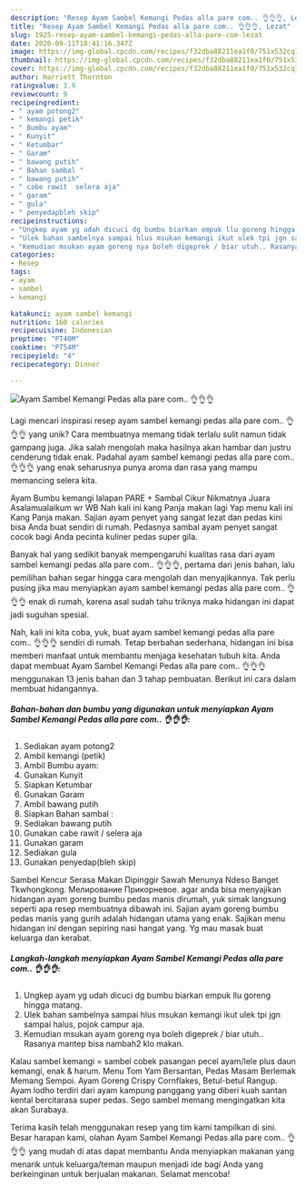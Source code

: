 ```yaml
---
description: "Resep Ayam Sambel Kemangi Pedas alla pare com.. 👌👌👌, Lezat"
title: "Resep Ayam Sambel Kemangi Pedas alla pare com.. 👌👌👌, Lezat"
slug: 1925-resep-ayam-sambel-kemangi-pedas-alla-pare-com-lezat
date: 2020-09-11T18:41:16.347Z
image: https://img-global.cpcdn.com/recipes/f32dba88211ea1f0/751x532cq70/ayam-sambel-kemangi-pedas-alla-pare-com-👌👌👌-foto-resep-utama.jpg
thumbnail: https://img-global.cpcdn.com/recipes/f32dba88211ea1f0/751x532cq70/ayam-sambel-kemangi-pedas-alla-pare-com-👌👌👌-foto-resep-utama.jpg
cover: https://img-global.cpcdn.com/recipes/f32dba88211ea1f0/751x532cq70/ayam-sambel-kemangi-pedas-alla-pare-com-👌👌👌-foto-resep-utama.jpg
author: Harriett Thornton
ratingvalue: 3.9
reviewcount: 9
recipeingredient:
- " ayam potong2"
- " kemangi petik"
- " Bumbu ayam"
- " Kunyit"
- " Ketumbar"
- " Garam"
- " bawang putih"
- " Bahan sambal "
- " bawang putih"
- " cabe rawit  selera aja"
- " garam"
- " gula"
- " penyedapbleh skip"
recipeinstructions:
- "Ungkep ayam yg udah dicuci dg bumbu biarkan empuk llu goreng hingga matang."
- "Ulek bahan sambelnya sampai hlus msukan kemangi ikut ulek tpi jgn sampai halus, pojok campur aja."
- "Kemudian msukan ayam goreng nya boleh digeprek / biar utuh.. Rasanya mantep bisa nambah2 klo makan."
categories:
- Resep
tags:
- ayam
- sambel
- kemangi

katakunci: ayam sambel kemangi 
nutrition: 160 calories
recipecuisine: Indonesian
preptime: "PT40M"
cooktime: "PT54M"
recipeyield: "4"
recipecategory: Dinner

---
```



![Ayam Sambel Kemangi Pedas alla pare com.. 👌👌👌](https://img-global.cpcdn.com/recipes/f32dba88211ea1f0/751x532cq70/ayam-sambel-kemangi-pedas-alla-pare-com-👌👌👌-foto-resep-utama.jpg)

Lagi mencari inspirasi resep ayam sambel kemangi pedas alla pare com.. 👌👌👌 yang unik? Cara membuatnya memang tidak terlalu sulit namun tidak gampang juga. Jika salah mengolah maka hasilnya akan hambar dan justru cenderung tidak enak. Padahal ayam sambel kemangi pedas alla pare com.. 👌👌👌 yang enak seharusnya punya aroma dan rasa yang mampu memancing selera kita.

Ayam Bumbu kemangi lalapan PARE + Sambal Cikur Nikmatnya Juara Asalamualaikum wr WB Nah kali ini kang Panja makan lagi Yap menu kali ini Kang Panja makan. Sajian ayam penyet yang sangat lezat dan pedas kini bisa Anda buat sendiri di rumah. Pedasnya sambal ayam penyet sangat cocok bagi Anda pecinta kuliner pedas super gila.

Banyak hal yang sedikit banyak mempengaruhi kualitas rasa dari ayam sambel kemangi pedas alla pare com.. 👌👌👌, pertama dari jenis bahan, lalu pemilihan bahan segar hingga cara mengolah dan menyajikannya. Tak perlu pusing jika mau menyiapkan ayam sambel kemangi pedas alla pare com.. 👌👌👌 enak di rumah, karena asal sudah tahu triknya maka hidangan ini dapat jadi suguhan spesial.


Nah, kali ini kita coba, yuk, buat ayam sambel kemangi pedas alla pare com.. 👌👌👌 sendiri di rumah. Tetap berbahan sederhana, hidangan ini bisa memberi manfaat untuk membantu menjaga kesehatan tubuh kita. Anda dapat membuat Ayam Sambel Kemangi Pedas alla pare com.. 👌👌👌 menggunakan 13 jenis bahan dan 3 tahap pembuatan. Berikut ini cara dalam membuat hidangannya.

<!--inarticleads1-->

##### Bahan-bahan dan bumbu yang digunakan untuk menyiapkan Ayam Sambel Kemangi Pedas alla pare com.. 👌👌👌:

1. Sediakan  ayam potong2
1. Ambil  kemangi (petik)
1. Ambil  Bumbu ayam:
1. Gunakan  Kunyit
1. Siapkan  Ketumbar
1. Gunakan  Garam
1. Ambil  bawang putih
1. Siapkan  Bahan sambal :
1. Sediakan  bawang putih
1. Gunakan  cabe rawit / selera aja
1. Gunakan  garam
1. Sediakan  gula
1. Gunakan  penyedap(bleh skip)


Sambel Kencur Serasa Makan Dipinggir Sawah Menunya Ndeso Banget Tkwhongkong. Мелирование Прикорневое. agar anda bisa menyajikan hidangan ayam goreng bumbu pedas manis dirumah, yuk simak langsung seperti apa resep membuatnya dibawah ini. Sajian ayam goreng bumbu pedas manis yang gurih adalah hidangan utama yang enak. Sajikan menu hidangan ini dengan sepiring nasi hangat yang. Yg mau masak buat keluarga dan kerabat. 

<!--inarticleads2-->

##### Langkah-langkah menyiapkan Ayam Sambel Kemangi Pedas alla pare com.. 👌👌👌:

1. Ungkep ayam yg udah dicuci dg bumbu biarkan empuk llu goreng hingga matang.
1. Ulek bahan sambelnya sampai hlus msukan kemangi ikut ulek tpi jgn sampai halus, pojok campur aja.
1. Kemudian msukan ayam goreng nya boleh digeprek / biar utuh.. Rasanya mantep bisa nambah2 klo makan.


Kalau sambel kemangi = sambel cobek pasangan pecel ayam/lele plus daun kemangi, enak &amp; harum. Menu Tom Yam Bersantan, Pedas Masam Berlemak Memang Sempoi. Ayam Goreng Crispy Cornflakes, Betul-betul Rangup. Ayam lodho terdiri dari ayam kampung panggang yang diberi kuah santan kental bercitarasa super pedas. Sego sambel memang mengingatkan kita akan Surabaya. 

Terima kasih telah menggunakan resep yang tim kami tampilkan di sini. Besar harapan kami, olahan Ayam Sambel Kemangi Pedas alla pare com.. 👌👌👌 yang mudah di atas dapat membantu Anda menyiapkan makanan yang menarik untuk keluarga/teman maupun menjadi ide bagi Anda yang berkeinginan untuk berjualan makanan. Selamat mencoba!
